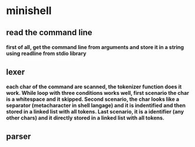 # minishell
## read the command line
#### first of all, get the command line from arguments and store it in a string using readline from stdio library
## lexer
#### each char of the command are scanned, the tokenizer function does it work. While loop with three conditions works well, first scenario the char is a whitespace and it skipped. Second scenario, the char looks like a separator (metacharacter in shell langage) and it is indentified and then stored in a linked list with all tokens. Last scenario, it is a identifier (any other chars) and it directly stored in a linked list with all tokens.
## parser
####
